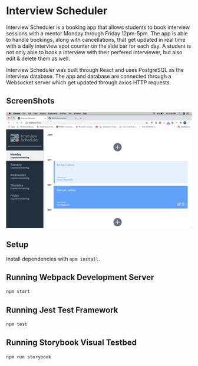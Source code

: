 # Interview Scheduler

  Interview Scheduler is a booking app that allows students to book interview sessions with a mentor Monday through Friday 12pm-5pm. The app is able to handle bookings, along with cancellations, that get updated in real time with a daily interview spot counter on the side bar for each day. A student is not only able to book a interview with their perfered interviewer, but also edit & delete them as well.

  Interview Scheduler was built through React and uses PostgreSQL as the interview database. The app and database are connected through a Websocket server which get updated through axios HTTP requests.

## ScreenShots
!["The initial homepage for Interview Scheduler](https://github.com/96sMicks/scheduler/blob/master/docs/A%20new%20Appointment%20is%20created.png)

## Setup

Install dependencies with `npm install`.

## Running Webpack Development Server

```sh
npm start
```

## Running Jest Test Framework

```sh
npm test
```

## Running Storybook Visual Testbed

```sh
npm run storybook
```

